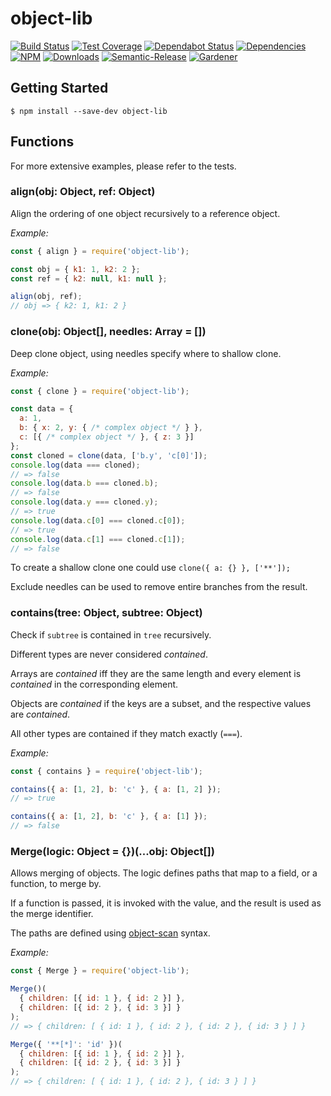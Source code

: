 # object-lib

[![Build Status](https://circleci.com/gh/blackflux/object-lib.png?style=shield)](https://circleci.com/gh/blackflux/object-lib)
[![Test Coverage](https://img.shields.io/coveralls/blackflux/object-lib/master.svg)](https://coveralls.io/github/blackflux/object-lib?branch=master)
[![Dependabot Status](https://api.dependabot.com/badges/status?host=github&repo=blackflux/object-lib)](https://dependabot.com)
[![Dependencies](https://david-dm.org/blackflux/object-lib/status.svg)](https://david-dm.org/blackflux/object-lib)
[![NPM](https://img.shields.io/npm/v/object-lib.svg)](https://www.npmjs.com/package/object-lib)
[![Downloads](https://img.shields.io/npm/dt/object-lib.svg)](https://www.npmjs.com/package/object-lib)
[![Semantic-Release](https://github.com/blackflux/js-gardener/blob/master/assets/icons/semver.svg)](https://github.com/semantic-release/semantic-release)
[![Gardener](https://github.com/blackflux/js-gardener/blob/master/assets/badge.svg)](https://github.com/blackflux/js-gardener)

## Getting Started

    $ npm install --save-dev object-lib

## Functions

For more extensive examples, please refer to the tests.

### align(obj: Object, ref: Object)

Align the ordering of one object recursively to a reference object.

_Example:_
<!-- eslint-disable import/no-unresolved -->
```js
const { align } = require('object-lib');

const obj = { k1: 1, k2: 2 };
const ref = { k2: null, k1: null };

align(obj, ref);
// obj => { k2: 1, k1: 2 }
```

### clone(obj: Object[], needles: Array<String> = [])

Deep clone object, using needles specify where to shallow clone.

_Example:_
<!-- eslint-disable import/no-unresolved,no-console -->
```js
const { clone } = require('object-lib');

const data = {
  a: 1,
  b: { x: 2, y: { /* complex object */ } },
  c: [{ /* complex object */ }, { z: 3 }]
};
const cloned = clone(data, ['b.y', 'c[0]']);
console.log(data === cloned);
// => false
console.log(data.b === cloned.b);
// => false
console.log(data.y === cloned.y);
// => true
console.log(data.c[0] === cloned.c[0]);
// => true
console.log(data.c[1] === cloned.c[1]);
// => false
```

To create a shallow clone one could use `clone({ a: {} }, ['**']);`

Exclude needles can be used to remove entire branches from the result.

### contains(tree: Object, subtree: Object)

Check if `subtree` is contained in `tree` recursively.

Different types are never considered _contained_.

Arrays are _contained_ iff they are the same length and every
element is _contained_ in the corresponding element.

Objects are _contained_ if the keys are a subset,
and the respective values are _contained_.

All other types are contained if they match exactly (`===`).

_Example:_
<!-- eslint-disable import/no-unresolved -->
```js
const { contains } = require('object-lib');

contains({ a: [1, 2], b: 'c' }, { a: [1, 2] });
// => true

contains({ a: [1, 2], b: 'c' }, { a: [1] });
// => false
```

### Merge(logic: Object = {})(...obj: Object[])

Allows merging of objects. The logic defines paths that map to a field, or a function, to merge by.

If a function is passed, it is invoked with the value, and the result is used as the merge identifier.

The paths are defined using [object-scan](https://github.com/blackflux/object-scan) syntax.

_Example:_
<!-- eslint-disable import/no-unresolved -->
```js
const { Merge } = require('object-lib');

Merge()(
  { children: [{ id: 1 }, { id: 2 }] },
  { children: [{ id: 2 }, { id: 3 }] }
);
// => { children: [ { id: 1 }, { id: 2 }, { id: 2 }, { id: 3 } ] }

Merge({ '**[*]': 'id' })(
  { children: [{ id: 1 }, { id: 2 }] },
  { children: [{ id: 2 }, { id: 3 }] }
);
// => { children: [ { id: 1 }, { id: 2 }, { id: 3 } ] }
```
